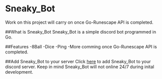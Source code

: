 # Sneaky_Bot
Work on this project will carry on once Go-Runescape API is completed.

##What is Sneaky_Bot
Sneaky_Bot is a simple discord bot programmed in Go.

##Features
-8Ball
-Dice
-Ping
-More comming once Go-Runescape API is completed.

##Add Sneaky_Bot to your server
Click [here](https://discordapp.com/oauth2/authorize?client_id=248674304076546048&scope=bot&permissions=0) to add Sneaky_Bot to your discord server. Keep in mind Sneaky_Bot will not online 24/7 during inital development.
